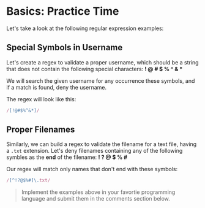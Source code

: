 # Basics: Practice Time

Let's take a look at the following regular expression examples:

## Special Symbols in Username

Let's create a regex to validate a proper username, which should be a string that does not contain the following special characters: **! @ # $ % ^ & \***

We will search the given username for any occurrence these symbols, and if a match is found, deny the username.

The regex will look like this:

```js
/[!@#$%^&*]/
```

## Proper Filenames

Similarly, we can build a regex to validate the filename for a text file, having a `.txt` extension. Let's deny filenames containing any of the following symbles as the **end** of the filename: **! ? @ $ % #**

Our regex will match only names that don't end with these symbols:

```js
/[^!?@$%#]\.txt/
```

> Implement the examples above in your favortie programming language and submit them in the comments section below.
